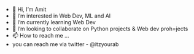 - 👋 Hi, I’m Amit
- 👀 I’m interested in Web Dev, ML and AI
- 🌱 I’m currently learning Web Dev
- 💞️ I’m looking to collaborate on Python projects & Web dev proh=jects
- 📫 How to reach me ...
- you can reach me via twitter - @itzyourab
